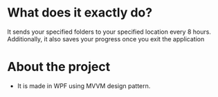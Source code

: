 # What does it exactly do?

It sends your specified folders to your specified location every 8 hours.
Additionally, it also saves your progress once you exit the application

# About the project

* It is made in WPF using MVVM design pattern.
